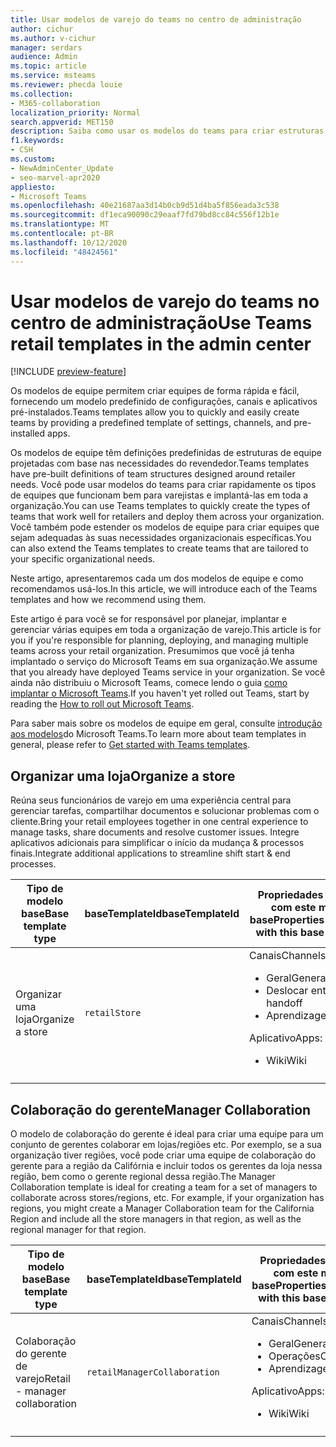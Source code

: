 ```yaml
---
title: Usar modelos de varejo do teams no centro de administração
author: cichur
ms.author: v-cichur
manager: serdars
audience: Admin
ms.topic: article
ms.service: msteams
ms.reviewer: phecda louie
ms.collection:
- M365-collaboration
localization_priority: Normal
search.appverid: MET150
description: Saiba como usar os modelos do teams para criar estruturas de equipe projetadas para as necessidades do revendedor fornecendo configurações, canais e aplicativos pré-instalados predefinidos usando o centro de administração.
f1.keywords:
- CSH
ms.custom:
- NewAdminCenter_Update
- seo-marvel-apr2020
appliesto:
- Microsoft Teams
ms.openlocfilehash: 40e21687aa3d14b0cb9d51d4ba5f856eada3c538
ms.sourcegitcommit: df1eca90090c29eaaf7fd79bd8cc84c556f12b1e
ms.translationtype: MT
ms.contentlocale: pt-BR
ms.lasthandoff: 10/12/2020
ms.locfileid: "48424561"
---
```

# <a name="use-teams-retail-templates-in-the-admin-center"></a><span data-ttu-id="46b2f-103">Usar modelos de varejo do teams no centro de administração</span><span class="sxs-lookup"><span data-stu-id="46b2f-103">Use Teams retail templates in the admin center</span></span>

[!INCLUDE [preview-feature](includes/preview-feature.md)]

<span data-ttu-id="46b2f-104">Os modelos de equipe permitem criar equipes de forma rápida e fácil, fornecendo um modelo predefinido de configurações, canais e aplicativos pré-instalados.</span><span class="sxs-lookup"><span data-stu-id="46b2f-104">Teams templates allow you to quickly and easily create teams by providing a predefined template of settings, channels, and pre-installed apps.</span></span>

<span data-ttu-id="46b2f-105">Os modelos de equipe têm definições predefinidas de estruturas de equipe projetadas com base nas necessidades do revendedor.</span><span class="sxs-lookup"><span data-stu-id="46b2f-105">Teams templates have pre-built definitions of team structures designed around retailer needs.</span></span> <span data-ttu-id="46b2f-106">Você pode usar modelos do teams para criar rapidamente os tipos de equipes que funcionam bem para varejistas e implantá-las em toda a organização.</span><span class="sxs-lookup"><span data-stu-id="46b2f-106">You can use Teams templates to quickly create the types of teams that work well for retailers and deploy them across your organization.</span></span> <span data-ttu-id="46b2f-107">Você também pode estender os modelos de equipe para criar equipes que sejam adequadas às suas necessidades organizacionais específicas.</span><span class="sxs-lookup"><span data-stu-id="46b2f-107">You can also extend the Teams templates to create teams that are tailored to your specific organizational needs.</span></span>

<span data-ttu-id="46b2f-108">Neste artigo, apresentaremos cada um dos modelos de equipe e como recomendamos usá-los.</span><span class="sxs-lookup"><span data-stu-id="46b2f-108">In this article, we will introduce each of the Teams templates and how we recommend using them.</span></span>

<span data-ttu-id="46b2f-109">Este artigo é para você se for responsável por planejar, implantar e gerenciar várias equipes em toda a organização de varejo.</span><span class="sxs-lookup"><span data-stu-id="46b2f-109">This article is for you if you're responsible for planning, deploying, and managing multiple teams across your retail organization.</span></span> <span data-ttu-id="46b2f-110">Presumimos que você já tenha implantado o serviço do Microsoft Teams em sua organização.</span><span class="sxs-lookup"><span data-stu-id="46b2f-110">We assume that you already have deployed Teams service in your organization.</span></span> <span data-ttu-id="46b2f-111">Se você ainda não distribuiu o Microsoft Teams, comece lendo o guia [como implantar o Microsoft Teams](How-to-roll-out-teams.md).</span><span class="sxs-lookup"><span data-stu-id="46b2f-111">If you haven't yet rolled out Teams, start by reading the [How to roll out Microsoft Teams](How-to-roll-out-teams.md).</span></span>

<span data-ttu-id="46b2f-112">Para saber mais sobre os modelos de equipe em geral, consulte [introdução aos modelos](get-started-with-teams-templates-in-the-admin-console.md)do Microsoft Teams.</span><span class="sxs-lookup"><span data-stu-id="46b2f-112">To learn more about team templates in general, please refer to [Get started with Teams templates](get-started-with-teams-templates-in-the-admin-console.md).</span></span>

## <a name="organize-a-store"></a><span data-ttu-id="46b2f-113">Organizar uma loja</span><span class="sxs-lookup"><span data-stu-id="46b2f-113">Organize a store</span></span>

<span data-ttu-id="46b2f-114">Reúna seus funcionários de varejo em uma experiência central para gerenciar tarefas, compartilhar documentos e solucionar problemas com o cliente.</span><span class="sxs-lookup"><span data-stu-id="46b2f-114">Bring your retail employees together in one central experience to manage tasks, share documents and resolve customer issues.</span></span> <span data-ttu-id="46b2f-115">Integre aplicativos adicionais para simplificar o início da mudança & processos finais.</span><span class="sxs-lookup"><span data-stu-id="46b2f-115">Integrate additional applications to streamline shift start & end processes.</span></span>

| <span data-ttu-id="46b2f-116">Tipo de modelo base</span><span class="sxs-lookup"><span data-stu-id="46b2f-116">Base template type</span></span> |<span data-ttu-id="46b2f-117">baseTemplateId</span><span class="sxs-lookup"><span data-stu-id="46b2f-117">baseTemplateId</span></span> | <span data-ttu-id="46b2f-118">Propriedades que vêm com este modelo base</span><span class="sxs-lookup"><span data-stu-id="46b2f-118">Properties that come with this base template</span></span> |
| ------------------|-- |----------------------------------------------------- |
|<span data-ttu-id="46b2f-119">Organizar uma loja</span><span class="sxs-lookup"><span data-stu-id="46b2f-119">Organize a store</span></span>| `retailStore`|<span data-ttu-id="46b2f-120">Canais</span><span class="sxs-lookup"><span data-stu-id="46b2f-120">Channels:</span></span> <ul><li><span data-ttu-id="46b2f-121">Geral</span><span class="sxs-lookup"><span data-stu-id="46b2f-121">General</span></span><li><span data-ttu-id="46b2f-122">Deslocar entrega</span><span class="sxs-lookup"><span data-stu-id="46b2f-122">Shift handoff</span></span></li><li><span data-ttu-id="46b2f-123">Aprendizagem</span><span class="sxs-lookup"><span data-stu-id="46b2f-123">Learning</span></span></li></ul> <span data-ttu-id="46b2f-124">Aplicativo</span><span class="sxs-lookup"><span data-stu-id="46b2f-124">Apps:</span></span> <ul><li><span data-ttu-id="46b2f-125">Wiki</span><span class="sxs-lookup"><span data-stu-id="46b2f-125">Wiki</span></span></li></ul>|
||||

## <a name="manager-collaboration"></a><span data-ttu-id="46b2f-126">Colaboração do gerente</span><span class="sxs-lookup"><span data-stu-id="46b2f-126">Manager Collaboration</span></span>

<span data-ttu-id="46b2f-127">O modelo de colaboração do gerente é ideal para criar uma equipe para um conjunto de gerentes colaborar em lojas/regiões etc. Por exemplo, se a sua organização tiver regiões, você pode criar uma equipe de colaboração do gerente para a região da Califórnia e incluir todos os gerentes da loja nessa região, bem como o gerente regional dessa região.</span><span class="sxs-lookup"><span data-stu-id="46b2f-127">The Manager Collaboration template is ideal for creating a team for a set of managers to collaborate across stores/regions, etc. For example, if your organization has regions, you might create a Manager Collaboration team for the California Region and include all the store managers in that region, as well as the regional manager for that region.</span></span>

| <span data-ttu-id="46b2f-128">Tipo de modelo base</span><span class="sxs-lookup"><span data-stu-id="46b2f-128">Base template type</span></span>| <span data-ttu-id="46b2f-129">baseTemplateId</span><span class="sxs-lookup"><span data-stu-id="46b2f-129">baseTemplateId</span></span> | <span data-ttu-id="46b2f-130">Propriedades que vêm com este modelo base</span><span class="sxs-lookup"><span data-stu-id="46b2f-130">Properties that come with this base template</span></span> |
| ------------------|- |----------------------------------------------------- |
|<span data-ttu-id="46b2f-131">Colaboração do gerente de varejo</span><span class="sxs-lookup"><span data-stu-id="46b2f-131">Retail - manager collaboration</span></span>|`retailManagerCollaboration` |<span data-ttu-id="46b2f-132">Canais</span><span class="sxs-lookup"><span data-stu-id="46b2f-132">Channels:</span></span> <ul><li><span data-ttu-id="46b2f-133">Geral</span><span class="sxs-lookup"><span data-stu-id="46b2f-133">General</span></span><li><span data-ttu-id="46b2f-134">Operações</span><span class="sxs-lookup"><span data-stu-id="46b2f-134">Operations</span></span></li><li><span data-ttu-id="46b2f-135">Aprendizagem</span><span class="sxs-lookup"><span data-stu-id="46b2f-135">Learning</span></span></li></ul> <span data-ttu-id="46b2f-136">Aplicativo</span><span class="sxs-lookup"><span data-stu-id="46b2f-136">Apps:</span></span> <ul><li><span data-ttu-id="46b2f-137">Wiki</span><span class="sxs-lookup"><span data-stu-id="46b2f-137">Wiki</span></span></li></ul>|
||||
